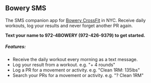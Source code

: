 ## Bowery SMS
The SMS companion app for [Bowery CrossFit](http://www.bowerycrossfit.com) in NYC. Receive daily workouts, log your results and never forget another PR again.

**Text your name to 972-4BOWERY (972-426-9379) to get started.**

##### Features:
- Receive the daily workout every morning as a text message.
- Log your result from a workout. e.g. "+ 4 rounds"
- Log a PR for a movement or activity. e.g. "Clean 1RM: 135lbs"
- Search your PRs for a movement or activity. e.g. "? Clean 1RM"
